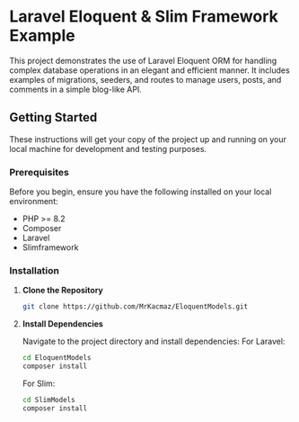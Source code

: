 # Laravel Eloquent & Slim Framework Example

This project demonstrates the use of Laravel Eloquent ORM for handling complex database operations in an elegant and efficient manner. It includes examples of migrations, seeders, and routes to manage users, posts, and comments in a simple blog-like API.

## Getting Started

These instructions will get your copy of the project up and running on your local machine for development and testing purposes.

### Prerequisites

Before you begin, ensure you have the following installed on your local environment:
- PHP >= 8.2
- Composer
- Laravel
- Slimframework

### Installation

1. **Clone the Repository**

    ```bash
    git clone https://github.com/MrKacmaz/EloquentModels.git
    ```

2. **Install Dependencies**

    Navigate to the project directory and install dependencies:
    For Laravel:

    ```bash
    cd EloquentModels
    composer install
    ```
   For Slim:

    ```bash
    cd SlimModels
    composer install
    ```